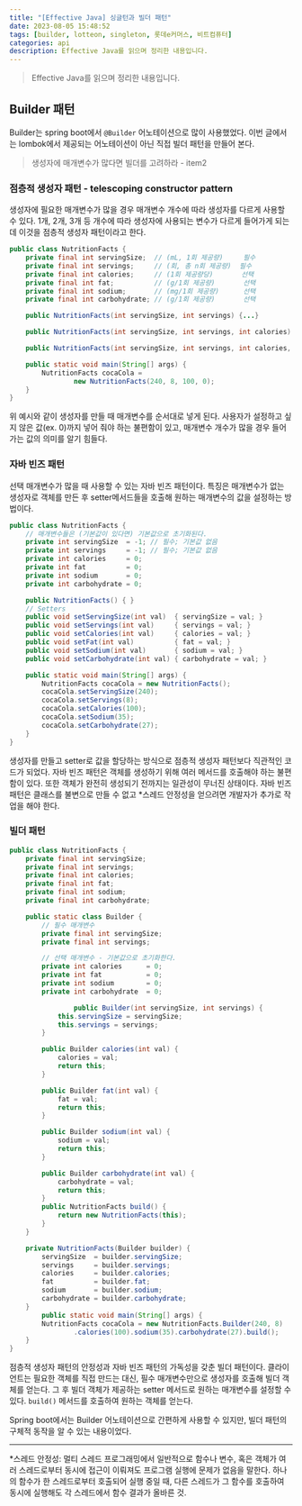 ```yaml
---
title: "[Effective Java] 싱글턴과 빌더 패턴"
date: 2023-08-05 15:48:52
tags: [builder, lotteon, singleton, 롯데e커머스, 비트컴퓨터]
categories: api
description: Effective Java를 읽으며 정리한 내용입니다.
---
```


> Effective Java를 읽으며 정리한 내용입니다.

## Builder 패턴

Builder는 spring boot에서 `@Builder` 어노테이션으로 많이 사용했었다. 이번 글에서는 lombok에서 제공되는 어노테이션이 아닌 직접 빌더 패턴을 만들어 본다.

> 생성자에 매개변수가 많다면 빌더를 고려하라 - item2

### 점층적 생성자 패턴 - telescoping constructor pattern

생성자에 필요한 매개변수가 많을 경우 매개변수 개수에 따라 생성자를 다르게 사용할 수 있다. 1개, 2개, 3개 등 개수에 따라 생성자에 사용되는 변수가 다르게 들어가게 되는데 이것을 점층적 생성자 패턴이라고 한다.

```java
public class NutritionFacts {
    private final int servingSize;  // (mL, 1회 제공량)     필수
    private final int servings;     // (회, 총 n회 제공량)  필수
    private final int calories;     // (1회 제공량당)       선택
    private final int fat;          // (g/1회 제공량)       선택
    private final int sodium;       // (mg/1회 제공량)      선택
    private final int carbohydrate; // (g/1회 제공량)       선택

    public NutritionFacts(int servingSize, int servings) {...}

    public NutritionFacts(int servingSize, int servings, int calories) {...}

    public NutritionFacts(int servingSize, int servings, int calories, int fat) {...}

    public static void main(String[] args) {
        NutritionFacts cocaCola =
                new NutritionFacts(240, 8, 100, 0);
    }
}
```

위 예시와 같이 생성자를 만들 때 매개변수를 순서대로 넣게 된다. 사용자가 설정하고 싶지 않은 값(ex. 0)까지 넣어 줘야 하는 불편함이 있고, 매개변수 개수가 많을 경우 들어가는 값의 의미를 알기 힘들다.

### 자바 빈즈 패턴

선택 매개변수가 많을 때 사용할 수 있는 자바 빈즈 패턴이다. 특징은 매개변수가 없는 생성자로 객체를 만든 후 setter메서드들을 호출해 원하는 매개변수의 값을 설정하는 방법이다.

```java
public class NutritionFacts {
    // 매개변수들은 (기본값이 있다면) 기본값으로 초기화된다.
    private int servingSize  = -1; // 필수; 기본값 없음
    private int servings     = -1; // 필수; 기본값 없음
    private int calories     = 0;
    private int fat          = 0;
    private int sodium       = 0;
    private int carbohydrate = 0;

    public NutritionFacts() { }
    // Setters
    public void setServingSize(int val)  { servingSize = val; }
    public void setServings(int val)     { servings = val; }
    public void setCalories(int val)     { calories = val; }
    public void setFat(int val)          { fat = val; }
    public void setSodium(int val)       { sodium = val; }
    public void setCarbohydrate(int val) { carbohydrate = val; }

    public static void main(String[] args) {
        NutritionFacts cocaCola = new NutritionFacts();
        cocaCola.setServingSize(240);
        cocaCola.setServings(8);
        cocaCola.setCalories(100);
        cocaCola.setSodium(35);
        cocaCola.setCarbohydrate(27);
    }
}
```

생성자를 만들고 setter로 값을 할당하는 방식으로 점층적 생성자 패턴보다 직관적인 코드가 되었다. 자바 빈즈 패턴은 객체를 생성하기 위해 여러 메서드를 호출해야 하는 불편함이 있다. 또한 객체가 완전히 생성되기 전까지는 일관성이 무너진 상태이다. 자바 빈즈 패턴은 클래스를 불변으로 만들 수 없고 \*스레드 안정성을 얻으려면 개발자가 추가로 작업을 해야 한다.

### 빌더 패턴

```java
public class NutritionFacts {
    private final int servingSize;
    private final int servings;
    private final int calories;
    private final int fat;
    private final int sodium;
    private final int carbohydrate;

    public static class Builder {
        // 필수 매개변수
        private final int servingSize;
        private final int servings;

        // 선택 매개변수 - 기본값으로 초기화한다.
        private int calories      = 0;
        private int fat           = 0;
        private int sodium        = 0;
        private int carbohydrate  = 0;

				public Builder(int servingSize, int servings) {
            this.servingSize = servingSize;
            this.servings = servings;
        }

        public Builder calories(int val) {
            calories = val;
            return this;
        }

        public Builder fat(int val) {
            fat = val;
            return this;
        }

        public Builder sodium(int val) {
            sodium = val;
            return this;
        }

        public Builder carbohydrate(int val) {
            carbohydrate = val;
            return this;
        }
        public NutritionFacts build() {
            return new NutritionFacts(this);
        }
    }

    private NutritionFacts(Builder builder) {
        servingSize  = builder.servingSize;
        servings     = builder.servings;
        calories     = builder.calories;
        fat          = builder.fat;
        sodium       = builder.sodium;
        carbohydrate = builder.carbohydrate;
    }
		public static void main(String[] args) {
        NutritionFacts cocaCola = new NutritionFacts.Builder(240, 8)
                .calories(100).sodium(35).carbohydrate(27).build();
    }
}
```

점층적 생성자 패턴의 안정성과 자바 빈즈 패턴의 가독성을 갖춘 빌더 패턴이다. 클라이언트는 필요한 객체를 직접 만드는 대신, 필수 매개변수만으로 생성자를 호출해 빌더 객체를 얻는다. 그 후 빌더 객체가 제공하는 setter 메서드로 원하는 매개변수를 설정할 수 있다. `build()` 메서드를 호출하여 원하는 객체를 얻는다.

Spring boot에서는 Builder 어노테이션으로 간편하게 사용할 수 있지만, 빌더 패턴의 구체적 동작을 알 수 있는 내용이었다.

---

\*스레드 안정성: 멀티 스레드 프로그래밍에서 일반적으로 함수나 변수, 혹은 객체가 여러 스레드로부터 동시에 접근이 이뤄져도 프로그램 실행에 문제가 없음을 말한다. 하나의 함수가 한 스레드로부터 호출되어 실행 중일 때, 다른 스레드가 그 함수를 호출하여 동시에 실행해도 각 스레드에서 함수 결과가 올바른 것.
